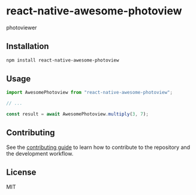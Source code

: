 # react-native-awesome-photoview

photoviewer

## Installation

```sh
npm install react-native-awesome-photoview
```

## Usage

```js
import AwesomePhotoview from "react-native-awesome-photoview";

// ...

const result = await AwesomePhotoview.multiply(3, 7);
```

## Contributing

See the [contributing guide](CONTRIBUTING.md) to learn how to contribute to the repository and the development workflow.

## License

MIT
